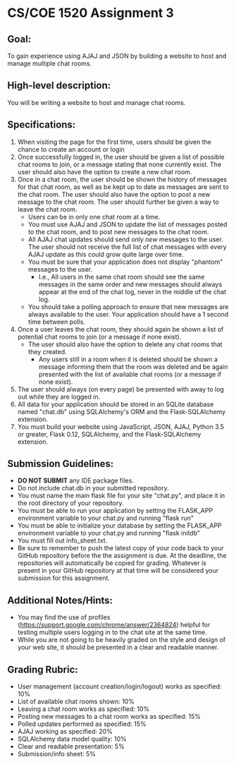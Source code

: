 # CS/COE 1520 Assignment 3

## Goal:
To gain experience using AJAJ and JSON by building a website to host and manage multiple chat rooms.

## High-level description:
You will be writing a website to host and manage chat rooms.

## Specifications:
1.  When visiting the page for the first time, users should be given the chance to create an account or login
1.  Once successfully logged in, the user should be given a list of possible chat rooms to join, or a message stating that none currently exist.
	The user should also have the option to create a new chat room.
1.  Once in a chat room, the user should be shown the history of messages for that chat room, as well as be kept up to date as messages are sent to the chat room.
	The user should also have the option to post a new message to the chat room.
	The user should further be given a way to leave the chat room.
	* Users can be in only one chat room at a time.
	* You must use AJAJ and JSON to update the list of messages posted to the chat room, and to post new messages to the chat room.
	* All AJAJ chat updates should send only *new* messages to the user.  The user should not receive the full list of chat messages with every AJAJ update as this could grow quite large over time.
	* You must be sure that your application does not display "phantom" messages to the user.
		* I.e., All users in the same chat room should see the same messages in the same order and new messages should always appear at the end of the chat log, never in the middle of the chat log.
	* You should take a polling approach to ensure that new messages are always available to the user.
		Your application should have a 1 second time between polls.
1.  Once a user leaves the chat room, they should again be shown a list of potential chat rooms to join (or a message if none exist).
	* The user should also have the option to delete any chat rooms that they created.
		* Any users still in a room when it is deleted should be shown a message informing them that the room was deleted and be again presented with the list of available chat rooms (or a message if none exist).
1.  The user should always (on every page) be presented with away to log out while they are logged in.
1.  All data for your application should be stored in an SQLite database named "chat.db" using SQLAlchemy's ORM and the Flask-SQLAlchemy extension.
1.  You must build your website using JavaScript, JSON, AJAJ, Python 3.5 or greater, Flask 0.12, SQLAlchemy, and the Flask-SQLAlchemy extension.

## Submission Guidelines:
*  **DO NOT SUBMIT** any IDE package files.
*  Do not include chat.db in your submitted repository.
*  You must name the main flask file for your site "chat.py", and place it in the root directory of your repository.
*  You must be able to run your application by setting the FLASK_APP environment variable to your chat.py and running "flask run"
*  You must be able to initialize your database by setting the FLASK_APP environment variable to your chat.py and running "flask initdb"
*  You must fill out info_sheet.txt.
*  Be sure to remember to push the latest copy of your code back to your GitHub repository before the the assignment is due.  At the deadline, the repositories will automatically be copied for grading.  Whatever is present in your GitHub repository at that time will be considered your submission for this assignment.

## Additional Notes/Hints:
*  You may find the use of profiles (https://support.google.com/chrome/answer/2364824) helpful for testing multiple users logging in to the chat site at the same time.
*  While you are not going to be heavily graded on the style and design of your web site, it should be presented in a clear and readable manner.

## Grading Rubric:
*  User management (account creation/login/logout) works as specified: 10%
*  List of available chat rooms shown:  10%
*  Leaving a chat room works as specified:  10%
*  Posting new messages to a chat room works as specified:  15%
*  Polled updates performed as specified: 15%
*  AJAJ working as specified:  20%
*  SQLAlchemy data model quality:  10%
*  Clear and readable presentation:  5%
*  Submission/info sheet:  5%
